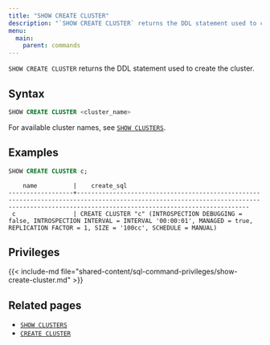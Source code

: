 ```yaml
---
title: "SHOW CREATE CLUSTER"
description: "`SHOW CREATE CLUSTER` returns the DDL statement used to create the cluster."
menu:
  main:
    parent: commands
---
```


`SHOW CREATE CLUSTER` returns the DDL statement used to create the cluster.

## Syntax

```sql
SHOW CREATE CLUSTER <cluster_name>
```

For available cluster names, see [`SHOW CLUSTERS`](/sql/show-clusters).

## Examples

```sql
SHOW CREATE CLUSTER c;
```

```nofmt
    name          |    create_sql
------------------+--------------------------------------------------------------------------------------------------------------------------------------------------------------------------------------------
 c                | CREATE CLUSTER "c" (INTROSPECTION DEBUGGING = false, INTROSPECTION INTERVAL = INTERVAL '00:00:01', MANAGED = true, REPLICATION FACTOR = 1, SIZE = '100cc', SCHEDULE = MANUAL)
```

## Privileges

{{< include-md
file="shared-content/sql-command-privileges/show-create-cluster.md" >}}

## Related pages

- [`SHOW CLUSTERS`](../show-clusters)
- [`CREATE CLUSTER`](../create-cluster)
